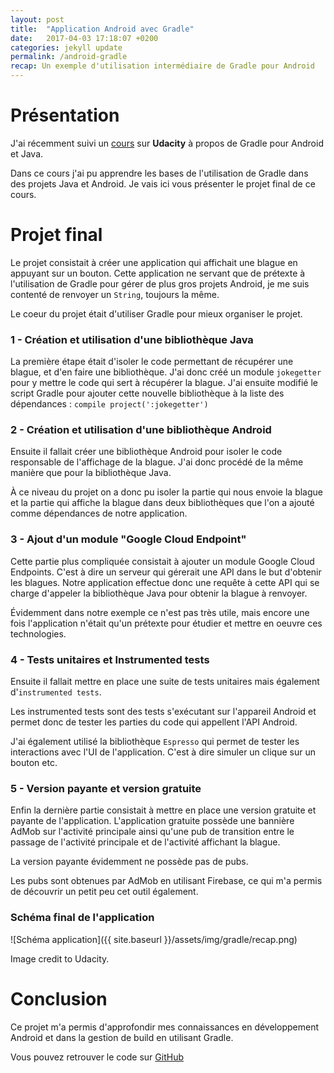 ```yaml
---
layout: post
title:  "Application Android avec Gradle"
date:   2017-04-03 17:18:07 +0200
categories: jekyll update
permalink: /android-gradle
recap: Un exemple d'utilisation intermédiaire de Gradle pour Android
---
```


Présentation
============

J'ai récemment suivi un [cours](https://www.udacity.com/course/gradle-for-android-and-java--ud867) sur **Udacity** à propos de Gradle pour Android et Java.

Dans ce cours j'ai pu apprendre les bases de l'utilisation de Gradle dans des projets Java et Android. Je vais ici vous présenter le projet
final de ce cours.

Projet final
============

Le projet consistait à créer une application qui affichait une blague en appuyant sur un bouton. Cette application ne servant que de prétexte
à l'utilisation de Gradle pour gérer de plus gros projets Android, je me suis contenté de renvoyer un `String`, toujours la même.

Le coeur du projet était d'utiliser Gradle pour mieux organiser le projet.

### 1 - Création et utilisation d'une bibliothèque Java

La première étape était d'isoler le code permettant de récupérer une blague, et d'en faire une bibliothèque. J'ai donc créé un
module `jokegetter` pour y mettre le code qui sert à récupérer la blague. J'ai ensuite modifié le script Gradle pour ajouter cette nouvelle
bibliothèque à la liste des dépendances : `compile project(':jokegetter')`

### 2 - Création et utilisation d'une bibliothèque Android

Ensuite il fallait créer une bibliothèque Android pour isoler le code responsable de l'affichage de la blague. J'ai donc procédé de la même
manière que pour la bibliothèque Java.

À ce niveau du projet on a donc pu isoler la partie qui nous envoie la blague et la partie qui affiche la blague dans deux bibliothèques
que l'on a ajouté comme dépendances de notre application.

### 3 - Ajout d'un module "Google Cloud Endpoint"

Cette partie plus compliquée consistait à ajouter un module Google Cloud Endpoints. C'est à dire un serveur qui gérerait une API dans
le but d'obtenir les blagues. Notre application effectue donc une requête à cette API qui se charge d'appeler la bibliothèque Java
pour obtenir la blague à renvoyer.

Évidemment dans notre exemple ce n'est pas très utile, mais encore une fois l'application n'était qu'un prétexte pour étudier et
mettre en oeuvre ces technologies.

### 4 - Tests unitaires et Instrumented tests

Ensuite il fallait mettre en place une suite de tests unitaires mais également d'`instrumented tests`.

Les instrumented tests sont des tests s'exécutant sur l'appareil Android et permet donc de tester les parties du code
qui appellent l'API Android.

J'ai également utilisé la bibliothèque `Espresso` qui permet de tester les interactions avec l'UI de l'application.
C'est à dire simuler un clique sur un bouton etc.

### 5 - Version payante et version gratuite

Enfin la dernière partie consistait à mettre en place une version gratuite et payante de l'application. L'application
gratuite possède une bannière AdMob sur l'activité principale ainsi qu'une pub de transition entre le passage de
l'activité principale et de l'activité affichant la blague.

La version payante évidemment ne possède pas de pubs.

Les pubs sont obtenues par AdMob en utilisant Firebase, ce qui m'a permis de découvrir un petit peu cet outil également.

### Schéma final de l'application

![Schéma application]({{ site.baseurl }}/assets/img/gradle/recap.png)

Image credit to Udacity.

Conclusion
==========

Ce projet m'a permis d'approfondir mes connaissances en développement Android et dans la gestion de build en utilisant Gradle.

Vous pouvez retrouver le code sur [GitHub](https://github.com/Yutsa/udacity-BuildItBigger)

